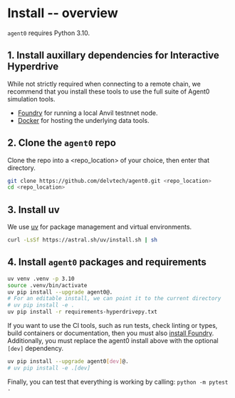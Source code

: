 # Install -- overview

`agent0` requires Python 3.10.

## 1. Install auxillary dependencies for Interactive Hyperdrive
While not strictly required when connecting to a remote chain, we recommend that you install these tools to use the full suite of Agent0 simulation tools.

- [Foundry](https://book.getfoundry.sh/getting-started/installation) for running a local Anvil testnnet node.
- [Docker](https://docs.docker.com/engine/install/) for hosting the underlying data tools.

## 2. Clone the `agent0` repo

Clone the repo into a <repo_location> of your choice, then enter that directory.

```bash
git clone https://github.com/delvtech/agent0.git <repo_location>
cd <repo_location>
```

## 3. Install uv

We use [uv](https://github.com/astral-sh/uv) for package management and virtual environments.

```bash
curl -LsSf https://astral.sh/uv/install.sh | sh
```

## 4. Install `agent0` packages and requirements


```bash
uv venv .venv -p 3.10
source .venv/bin/activate
uv pip install --upgrade agent0@.
# For an editable install, we can point it to the current directory
# uv pip install -e .
uv pip install -r requirements-hyperdrivepy.txt
```

If you want to use the CI tools, such as run tests, check linting or types, build containers or documentation, then you must also [install Foundry](https://book.getfoundry.sh/getting-started/installation). Additionally, you must replace the agent0 install above with the optional `[dev]` dependency.

```bash
uv pip install --upgrade agent0[dev]@.
# uv pip install -e .[dev]
```

Finally, you can test that everything is working by calling: `python -m pytest .`
